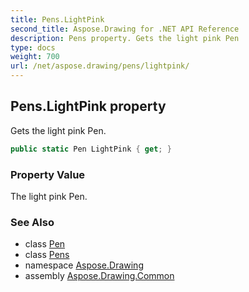 ```yaml
---
title: Pens.LightPink
second_title: Aspose.Drawing for .NET API Reference
description: Pens property. Gets the light pink Pen
type: docs
weight: 700
url: /net/aspose.drawing/pens/lightpink/
---
```

## Pens.LightPink property

Gets the light pink Pen.

```csharp
public static Pen LightPink { get; }
```

### Property Value

The light pink Pen.

### See Also

* class [Pen](../../pen/)
* class [Pens](../)
* namespace [Aspose.Drawing](../../pens/)
* assembly [Aspose.Drawing.Common](../../../)


